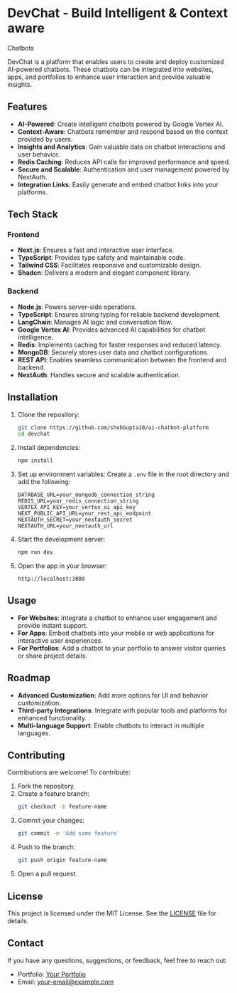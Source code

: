 # DevChat - Build Intelligent & Context aware
Chatbots

DevChat is a platform that enables users to create and deploy customized AI-powered chatbots. These chatbots can be integrated into websites, apps, and portfolios to enhance user interaction and provide valuable insights.

## Features

- **AI-Powered**: Create intelligent chatbots powered by Google Vertex AI.
- **Context-Aware**: Chatbots remember and respond based on the context provided by users.
- **Insights and Analytics**: Gain valuable data on chatbot interactions and user behavior.
- **Redis Caching**: Reduces API calls for improved performance and speed.
- **Secure and Scalable**: Authentication and user management powered by NextAuth.
- **Integration Links**: Easily generate and embed chatbot links into your platforms.

## Tech Stack

### Frontend
- **Next.js**: Ensures a fast and interactive user interface.
- **TypeScript**: Provides type safety and maintainable code.
- **Tailwind CSS**: Facilitates responsive and customizable design.
- **Shadcn**: Delivers a modern and elegant component library.

### Backend
- **Node.js**: Powers server-side operations.
- **TypeScript**: Ensures strong typing for reliable backend development.
- **LangChain**: Manages AI logic and conversation flow.
- **Google Vertex AI**: Provides advanced AI capabilities for chatbot intelligence.
- **Redis**: Implements caching for faster responses and reduced latency.
- **MongoDB**: Securely stores user data and chatbot configurations.
- **REST API**: Enables seamless communication between the frontend and backend.
- **NextAuth**: Handles secure and scalable authentication.

## Installation

1. Clone the repository:
   ```bash
   git clone https://github.com/shubGupta10/ai-chatbot-platform
   cd devchat
   ```

2. Install dependencies:
   ```bash
   npm install
   ```

3. Set up environment variables:
   Create a `.env` file in the root directory and add the following:
   ```env
   DATABASE_URL=your_mongodb_connection_string
   REDIS_URL=your_redis_connection_string
   VERTEX_API_KEY=your_vertex_ai_api_key
   NEXT_PUBLIC_API_URL=your_rest_api_endpoint
   NEXTAUTH_SECRET=your_nextauth_secret
   NEXTAUTH_URL=your_nextauth_url
   ```

4. Start the development server:
   ```bash
   npm run dev
   ```

5. Open the app in your browser:
   ```
   http://localhost:3000
   ```

## Usage

- **For Websites**: Integrate a chatbot to enhance user engagement and provide instant support.
- **For Apps**: Embed chatbots into your mobile or web applications for interactive user experiences.
- **For Portfolios**: Add a chatbot to your portfolio to answer visitor queries or share project details.

## Roadmap

- **Advanced Customization**: Add more options for UI and behavior customization.
- **Third-party Integrations**: Integrate with popular tools and platforms for enhanced functionality.
- **Multi-language Support**: Enable chatbots to interact in multiple languages.

## Contributing

Contributions are welcome! To contribute:
1. Fork the repository.
2. Create a feature branch:
   ```bash
   git checkout -b feature-name
   ```
3. Commit your changes:
   ```bash
   git commit -m 'Add some feature'
   ```
4. Push to the branch:
   ```bash
   git push origin feature-name
   ```
5. Open a pull request.

## License

This project is licensed under the MIT License. See the [LICENSE](LICENSE) file for details.

## Contact

If you have any questions, suggestions, or feedback, feel free to reach out:

- Portfolio: [Your Portfolio](https://shubgupta.vercel.app)
- Email: your-email@example.com
